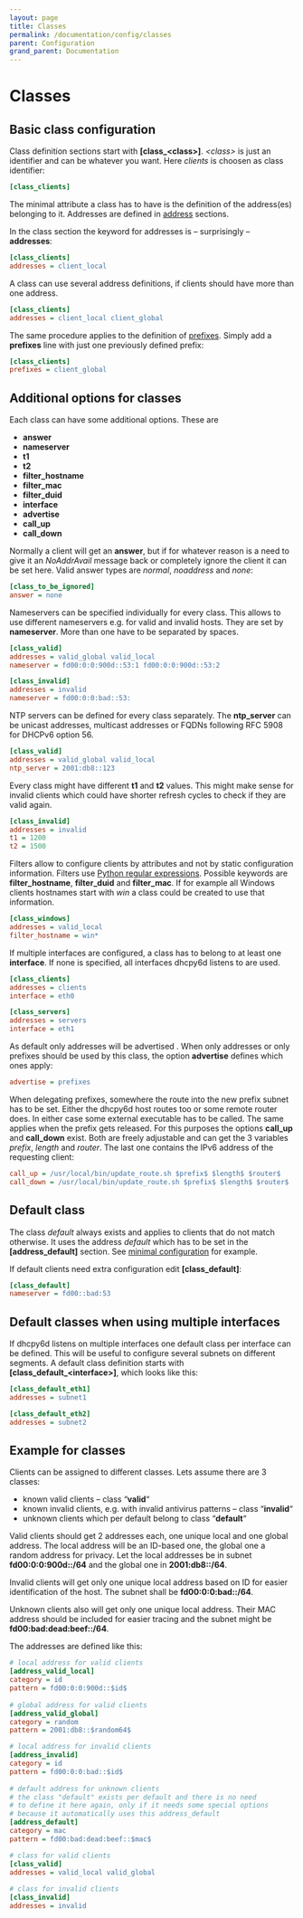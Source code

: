 ```yaml
---
layout: page
title: Classes
permalink: /documentation/config/classes
parent: Configuration
grand_parent: Documentation
---
```


# Classes

## Basic class configuration

Class definition sections start with **\[class_\<class>]**. _\<class>_ is just an identifier and can be whatever you want. Here _clients_ is choosen as class identifier:

```ini
[class_clients]
```

The minimal attribute a class has to have is the definition of the address(es) belonging to it. Addresses are defined in [address](/documentation/config/addresses) sections.

In the class section the keyword for addresses is – surprisingly – **addresses**:

```ini
[class_clients]
addresses = client_local
```

A class can use several address definitions, if clients should have more than one address.

```ini
[class_clients]
addresses = client_local client_global
```

The same procedure applies to the definition of [prefixes](/documentation/config/prefixes). Simply add a **prefixes** line with just one previously defined prefix:

```ini
[class_clients]
prefixes = client_global
```

## Additional options for classes

Each class can have some additional options. These are

- **answer**
- **nameserver**
- **t1**
- **t2**
- **filter_hostname**
- **filter_mac**
- **filter_duid**
- **interface**
- **advertise**
- **call_up**
- **call_down**

Normally a client will get an **answer**, but if for whatever reason is a need to give it an _NoAddrAvail_ message back or completely ignore the client it can be set here. Valid answer types are _normal_, _noaddress_ and _none_:

```ini
[class_to_be_ignored]
answer = none
```

Nameservers can be specified individually for every class. This allows to use different nameservers e.g. for valid and invalid hosts. They are set by **nameserver**. More than one have to be separated by spaces.

```ini
[class_valid]
addresses = valid_global valid_local
nameserver = fd00:0:0:900d::53:1 fd00:0:0:900d::53:2

[class_invalid]  
addresses = invalid  
nameserver = fd00:0:0:bad::53:
```

NTP servers can be defined for every class separately. The **ntp_server** can be unicast addresses, multicast addresses or FQDNs following RFC 5908 for DHCPv6 option 56.

```ini
[class_valid]  
addresses = valid_global valid_local  
ntp_server = 2001:db8::123
```

Every class might have different **t1** and **t2** values. This might make sense for invalid clients which could have shorter refresh cycles to check if they are valid again.

```ini
[class_invalid]
addresses = invalid
t1 = 1200
t2 = 1500
```

Filters allow to configure clients by attributes and not by static configuration information. Filters use [Python regular expressions](https://docs.python.org/3/howto/regex.html). Possible keywords are **filter_hostname**, **filter_duid** and **filter_mac**. If for example all Windows clients hostnames start with _win_ a class could be created to use that information.

```ini
[class_windows]
addresses = valid_local
filter_hostname = win*
```

If multiple interfaces are configured, a class has to belong to at least one **interface**. If none is specified, all interfaces dhcpy6d listens to are used.

```ini
[class_clients]
addresses = clients
interface = eth0

[class_servers]  
addresses = servers  
interface = eth1
```

As default only addresses will be advertised . When only addresses or only prefixes should be used by this class, the option **advertise** defines which ones apply:

```ini
advertise = prefixes
```

When delegating prefixes, somewhere the route into the new prefix subnet has to be set. Either the dhcpy6d host routes too or some remote router does. In either case some external executable has to be called. The same applies when the prefix gets released. For this purposes the options **call_up** and **call_down** exist. Both are freely adjustable and can get the 3 variables _$prefix$_, _$length$_ and _$router$_. The last one contains the IPv6 address of the requesting client:

```ini
call_up = /usr/local/bin/update_route.sh $prefix$ $length$ $router$
call_down = /usr/local/bin/update_route.sh $prefix$ $length$ $router$
```

## Default class

The class _default_ always exists and applies to clients that do not match otherwise. It uses the address _default_ which has to be set in the **[address_default]** section. See [minimal configuration](https://dhcpy6d.ifw-dresden.de/documentation/config/minimal) for example.

If default clients need extra configuration edit **[class_default]**:

```ini
[class_default]
nameserver = fd00::bad:53
```

## Default classes when using multiple interfaces

If dhcpy6d listens on multiple interfaces one default class per interface can be defined. This will be useful to configure several subnets on different segments. A default class definition starts with **[class_default_\<interface>]**, which looks like this:

```ini
[class_default_eth1]
addresses = subnet1

[class_default_eth2]
addresses = subnet2
```

## Example for classes

Clients can be assigned to different classes. Lets assume there are 3 classes:

- known valid clients – class “**valid**“
- known invalid clients, e.g. with invalid antivirus patterns – class “**invalid**“
- unknown clients which per default belong to class “**default**“

Valid clients should get 2 addresses each, one unique local and one global address. The local address will be an ID-based one, the global one a random address for privacy. Let the local addresses be in subnet **fd00:0:0:900d::/64** and the global one in **2001:db8::/64**.

Invalid clients will get only one unique local address based on ID for easier identification of the host. The subnet shall be **fd00:0:0:bad::/64**.

Unknown clients also will get only one unique local address. Their MAC address should be included for easier tracing and the subnet might be **fd00:bad:dead:beef::/64**.

The addresses are defined like this:

```ini
# local address for valid clients  
[address_valid_local]  
category = id
pattern = fd00:0:0:900d::$id$  
  
# global address for valid clients  
[address_valid_global]  
category = random
pattern = 2001:db8::$random64$

# local address for invalid clients
[address_invalid]  
category = id  
pattern = fd00:0:0:bad::$id$  
  
# default address for unknown clients  
# the class "default" exists per default and there is no need  
# to define it here again, only if it needs some special options  
# because it automatically uses this address_default  
[address_default]  
category = mac  
pattern = fd00:bad:dead:beef::$mac$

# class for valid clients  
[class_valid]  
addresses = valid_local valid_global  
  
# class for invalid clients  
[class_invalid]  
addresses = invalid
```